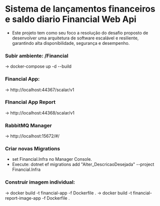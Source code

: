 # Sistema de lançamentos financeiros e saldo diario Financial Web Api

* Este projeto tem como seu foco a resolução do desafio proposto de desenvolver uma arquitetura de software escalável e resiliente, garantindo alta disponibilidade, segurança e desempenho.

### Subir ambiente: /Financial
-> docker-compose up -d --build

### Financial App: 
-> http://localhost:44367/scalar/v1

### FInancial App Report
-> http://localhost:44368/scalar/v1

### RabbitMQ Manager
-> http://localhost:15672/#/


### Criar novas Migrations
- set Financial.Infra no Manager Console.
- Execute:
dotnet ef migrations add "Alter_DescricaoDesejada" --project Financial.Infra


### Construir imagem individual:
-> docker build -t financial-app -f Dockerfile .
-> docker build -t financial-report-image-app -f Dockerfile .

